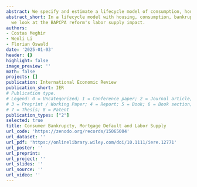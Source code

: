 ```yaml
---
abstract: We specify and estimate a lifecycle model of consumption, housing demand and labor supply in an environment where individuals may file for bankruptcy or default on their mortgage. Uncertainty in the model is driven by house price shocks, education specific productivity shocks, and catastrophic consumption events, while bankruptcy is governed by the basic institutional framework in the US as implied by Chapter 7 and Chapter 13. The model is estimated using micro data on credit reports and mortgages combined with data from the American Community Survey. We use the model to understand the relative importance of the two chapters (7 and 13) for each of our two education groups that differ in both preferences and wage profiles. We also provide an evaluation of the BACPCA reform. Our paper demonstrates importance of distributional effects of Bankruptcy policy.
abstract_short: In a lifecycle model with housing, consumption, bankruptcy and default
  we look at the BAPCPA reform's labor supply impact.
authors:
- Costas Meghir
- Wenli Li
- Florian Oswald
date: '2025-01-03'
header: {}
highlight: false
image_preview: ''
math: false
projects: []
publication: International Economic Review
publication_short: IER
# Publication type.
# Legend: 0 = Uncategorized; 1 = Conference paper; 2 = Journal article;
# 3 = Preprint / Working Paper; 4 = Report; 5 = Book; 6 = Book section;
# 7 = Thesis; 8 = Patent
publication_types: ["2"]
selected: true
title: Consumer Bankrupcty, Mortgage Default and Labor Supply
url_code: 'https://zenodo.org/records/15065004'
url_dataset: ''
url_pdf: 'https://onlinelibrary.wiley.com/doi/10.1111/iere.12771'
url_poster: ''
url_preprint: 
url_project: ''
url_slides: ''
url_source: ''
url_video: ''
---
```


